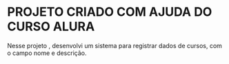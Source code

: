 <h1> PROJETO CRIADO COM AJUDA DO CURSO ALURA</h1>

<p> Nesse projeto , desenvolvi um sistema para registrar dados de cursos, com o campo nome e descrição.</p>
